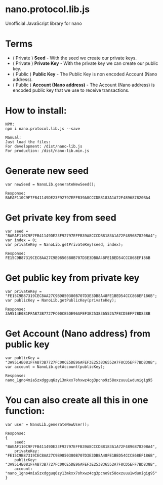 
# nano.protocol.lib.js
Unofficial JavaScript library for nano  
  
# Terms  

 - ( Private ) **Seed** - With the seed we create our private keys.
 - ( Private ) **Private Key** - With the private key we can create our public key.
 - ( Public ) **Public Key** - The Public Key is non encoded Account (Nano address). 
 - ( Public ) **Account (Nano address)** - The Account (Nano address) is encoded public key that we use to receive transactions.
 
 # How to install:
 	NPM:
 	npm i nano.protocol.lib.js --save
 	
 	Manual:
 	Just load the files:
 	For development: /dist/nano-lib.js
	For production: /dist/nano-lib.min.js
 # Generate new seed
	var newSeed = NanoLib.generateNewSeed(); 
	
	Response:
	BAEAF110C9F7FB41149DE23F92797EFFB39A8CCCDB8183A1A72F489687820BA4
 # Get private key from seed
 	var seed = "BAEAF110C9F7FB41149DE23F92797EFFB39A8CCCDB8183A1A72F489687820BA4";
 	var index = 0;
	var privateKey = NanoLib.getPrivateKey(seed, index);
	
	Response:
	FE15C9B87319CEC8AA27C9B9850380B707D3E3DB8A48FE1BED54CCC868EF186B
 # Get public key from private key
 	var privateKey = "FE15C9B87319CEC8AA27C9B9850380B707D3E3DB8A48FE1BED54CCC868EF186B";
	var publicKey = NanoLib.getPublicKey(privateKey); 
	
	Response:
	3A9514E081FFAB73B7727FC00CE5DE96AFEF3E253836552A7F8CD5EFF7BD838B
 # Get Account (Nano address) from public key
 	var publicKey = "3A9514E081FFAB73B7727FC00CE5DE96AFEF3E253836552A7F8CD5EFF7BD838B";
	var account = NanoLib.getAccount(publicKey);
	
	Response:
	nano_1gno4mia5zxdgguq6zy13mkxx7ohxwz4cg3pcno9z58oxzuuu1wdunigig95
 # You can also create all this in one function:
 	var user = NanoLib.generateNewUser();
 	
 	Response:
	{
		seed: "BAEAF110C9F7FB41149DE23F92797EFFB39A8CCCDB8183A1A72F489687820BA4",
		privateKey: "FE15C9B87319CEC8AA27C9B9850380B707D3E3DB8A48FE1BED54CCC868EF186B",
		publicKey: "3A9514E081FFAB73B7727FC00CE5DE96AFEF3E253836552A7F8CD5EFF7BD838B",
		account: "nano_1gno4mia5zxdgguq6zy13mkxx7ohxwz4cg3pcno9z58oxzuuu1wdunigig95"
	}